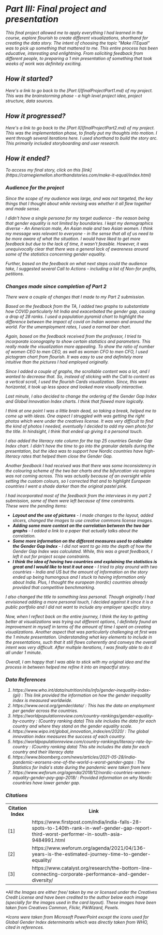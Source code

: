 <i><h1>Part III: Final project and presentation</h1>
   
   <p>This final project allowed me to apply everything I had learned in the course, explore flourish to create different visualizations, shorthand for creating the data story. The intent of choosing the topic "Make <i>IT</i>Equal" was to pick up something that mattered to me. This entire process has been educative, interesting and enlightning. From soliciting feedback from different people, to preparing a 1 min presentation of something that took weeks of work was definitely exciting.</p>

<h2>How it started?</h2>
<p>Here's a link to go back to the [Part I](finalProjectPart1.md) of my project. This was the brainstorming phase - a high level project idea, project structure, data sources.</p>

<h2>How it progressed?</h2>
<p>Here's a link to go back to the [Part II](finalProjectPart2.md) of my project. This was the implementation phase, to finally put my thoughts into motion. I went through several iterations here. I used shorthand to build the story arc. This primarily included storyboarding and user research. </p>

<h2>How it ended?</h2>
<p>To access my final story, click on this [link](https://carnegiemellon.shorthandstories.com/make-it-equal/index.html)</p>

<h3><i>Audience for the project</i></h3>

<p>Since the scope of my audience  was large, and was not targeted, the key things that I thought about while revising was whether it all flew together and made sense. 

I didn't have a single persona for my target audience - the reason being that gender equality is not limited by boundaries. I kept my demographics diverse - An American male, An Asian male and two Asian women. I think my message was relevant to everyone - in the sense that all of us need to be more aware of what the situation. I would have liked to get more feedback but due to the lack of time, it wasn't feasible. However, it was unequivocally clear that there was a general lack of awareness around some of the statistics concerning gender equality. 

Further, based on the feedback on what next steps could the audience take, I suggested several Call to Actions - including a list of Non-for profits, petitions.</p>

<h3><i>Changes made since completion of Part 2</i></h3>

<p>There were a couple of changes that I made to my Part 2 submission. 

Based on the feedback from the TA, I added two graphs to substantiate how COVID particularly hit India and exacerbated the gender gap, causing a drop of 28 ranks. 
I used a population pyramid chart to highlight the difference between the impact of covid on Indian women and around the world. For the umemployment rates, I used a normal bar chart.

Again, based on the feedback received from the professor, I tried to incorporate iconography to show certain statistics and parameters. 
This really made the visualization more appealing. 
To show the ratio of number of women CEO to men CEO, as well as woman CFO to men CFO, I used pictogram chart from flourish. It was easy to use and definitely more intuitive than the pictures I had employed originally.

Since I added a couple of graphs, the scrollable content was a lot, and I wanted to decrease that. So, instead of sticking with the Call to content as a vertical scroll, I used the flourish Cards visualization. Since, this was horizontal, it took up less space and looked more visually interactive. 

Last minute, I also decided to change the ordering of the Gender Gap Index and Global Innovation Index charts. I think that flowed more logically. 

I think at one point I was a little brain dead, so taking a break, helped me to come up with ideas. 
One aspect I struggled with was getting the right photos which were under the creatives license. It was very difficult to find the kind of photos I needed, eventually I decided to add my own photo for the title. In hindsight, I think that ended up giving it a personal touch. 

I also added the literacy rate column for the top 25 countries Gender Gap Index chart. I didn't have the time to go into the granular details during the presentation, but the idea was to support how Nordic countries have high-literacy rates that helped them close the Gender Gap. 

Another feedback I had received was that there was some inconsistency in the colouring scheme of the two bar charts and the bifurcation via regions was not coming across. This was actually because of an oversight while setting the custom colours, so I corrected that and to highlight European countries I went a shade darker than the original pastel pink. 

I had incorporated most of the feedback from the interviews in my part 2 submission, some of them were left because of time constraints.
   </br>These were the pending items:
   <ul>
        <li><b>Layout and the use of pictures</b> - I made changes to the layout, added slicers, changed the images to use creative commons license images.</li>
        <li><b>Adding some more context on the correlation between the two bar graphs</b> - I added a link to a paper that actually talks about the correlation. </li>
        <li><b>Some more information on the different measures used to calculate the Gender Gap Index</b> - I did not want to go into the depth of how the Gender Gap Index was calculated. While, this was a great feedback, I left it out for project scope constraints.</li>
        <li><b>I think the idea of having two countries and explaining the statistics is great and I would like to test it out once </b>-  I tried to play around with two countries - India and US but the amount of information on the story ended up being humongous and I stuck to having information only about India. Plus, I thought the european (nordic) countries already provided that competitive benchmarking.</li>
  </ul>
  
I also changed the title to something less personal. Though originally I had envisioned adding a more personal touch, I decided against it since it is a public portfolio and I did not want to include any employer specific story.

Now, when I reflect back on the entire journey, I think the key to getting better at visualizations was trying out different options, I definitely found an improvement in myself in terms of the amount of time I spent on creating visualizations. Another aspect that was particularly challenging at first was the 1 minute presentation. Understanding what key elements to include in the presentations, such that it still flows coherently and conveys the overall intent was very difficult. After multiple iterations, I was finally able to do it all under 1 minute. 

Overall, I am happy that I was able to stick with my original idea and the process in between helped me refine it into an impactful story.</p>

  <h3>Data References</h3>
  <ol>
    <li>https://www.who.int/data/nutrition/nlis/info/gender-inequality-index-(gii) : This link provided the information on how the gender inequality index is measured worldwide.</li>
    <li>https://www.oecd.org/gender/data/ : This has the data on employment per gender across the countries.</li>
    <li>https://worldpopulationreview.com/country-rankings/gender-equality-by-country : (Country ranking data) This site includes the data for each country and where they stand on the gender equality scale.</li>
    <li>https://www.wipo.int/global_innovation_index/en/2020/ : The global innovation index measures the success of each country.</li>
    <li>https://worldpopulationreview.com/country-rankings/literacy-rate-by-country : (Country ranking data) This site includes the data for each country and their literacy data</li>
    <li>https://www.bloomberg.com/news/articles/2021-05-28/india-pandemic-worsens-one-of-the-world-s-worst-gender-gaps : The Statistics for India's state during the pandemic were taken from here</li>
    <li>https://www.weforum.org/agenda/2018/12/nordic-countries-women-equality-gender-pay-gap-2018/ : Provided information on why Nordic countries have lower gender gap.</li>
</ol>

  
  <h3>Citations</h3>
  <table>
  <tr>
    <th>Citation Index</th>
    <th>Link</th>
  </tr>
  <tr>
    <td> [1]	</td>
    <td>https://www.firstpost.com/india/india-falls-28-spots-to-140th-rank-in-wef-gender-gap-report-third-worst-performer-in-south-asia-9484991.html</td>
  </tr>
  <tr>
    <td> [2] </td>
    <td>https://www.weforum.org/agenda/2021/04/136-years-is-the-estimated-journey-time-to-gender-equality/</td>
  </tr>
    <tr>
    <td> [3] </td>
    <td>https://www.catalyst.org/research/the-bottom-line-connecting-corporate-performance-and-gender-diversity/</td>
  </tr>
</table>

   
<p>*All the Images are either free/ taken by me or licensed under the Creatives Credit License and have been credited to the author below each image (specially for the images used in the card layout). These images have been taken from Creatives Common, Flickr, PikWizard, Pexels.</p>
  
  <p>*Icons were taken from Microsoft PowerPoint except the icons used for Global Gender Index determinants which was directly taken from WHO, cited in references.</p></i>

